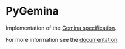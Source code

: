 # PyGemina

Implementation of the [Gemina specification](https://github.com/andreas19/gemina-spec).

For more information see the [documentation](https://andreas19.github.io/pygemina/overview.html).
